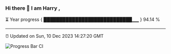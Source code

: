 ### Hi there 👋 I am Harry , 

⏳ Year progress { ████████████████████████████▁▁ } 94.14 %

---

⏰ Updated on Sun, 10 Dec 2023 14:27:20 GMT

![Progress Bar CI](https://github.com/duykhang68/duykhang68/workflows/Progress%20Bar%20CI/badge.svg)
